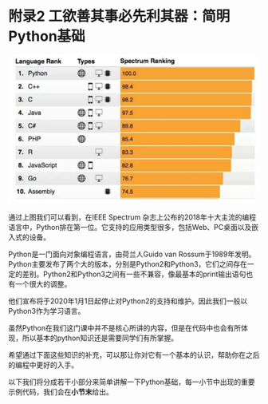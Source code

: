 # 附录2 工欲善其事必先利其器：简明Python基础

![&#x56FE;2-1](../../.gitbook/assets/image%20%2866%29.png)

通过上图我们可以看到，在IEEE Spectrum 杂志上公布的2018年十大主流的编程语言中，Python排在第一位。它支持的应用类型很多，包括Web、PC桌面以及嵌入式的设备。

Python是一门面向对象编程语言，由荷兰人Guido van Rossum于1989年发明。Python主要发布了两个大的版本，分别是Python2和Python3，它们之间存在一定的差别。Python2和Python3之间有一些不兼容，像最基本的print输出语句也有一个很大的调整。

他们宣布将于2020年1月1日起停止对Python2的支持和维护。因此我们一般以Python3作为学习语言。



虽然Python在我们这门课中并不是核心所讲的内容，但是在代码中也会有所体现，所以基本的python知识还是需要同学们有所掌握。

希望通过下面这些知识的补充，可以那让你对它有一个基本的认识，帮助你在之后的编程中更好的入手。

以下我们将分成若干小部分来简单讲解一下Python基础，每一小节中出现的重要示例代码，我们会在**小节末**给出。

